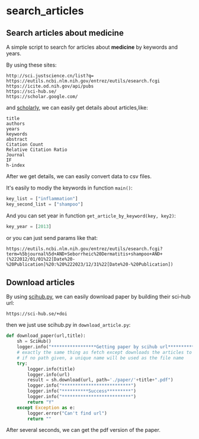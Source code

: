 # search_articles







## Search articles about medicine


A simple script to search for articles about **medicine** by keywords and years.



By using these sites:

```shell
http://sci.justscience.cn/list?q=
https://eutils.ncbi.nlm.nih.gov/entrez/eutils/esearch.fcgi
https://icite.od.nih.gov/api/pubs
https://sci-hub.se/
https://scholar.google.com/
```
and [scholarly](https://github.com/scholarly-python-package/scholarly), we can easily get details about articles,like:

```shell
title
authors
years
keywords
abstract
Citation Count
Relative Citation Ratio
Journal
IF
h-index
```

After we get details, we can easily convert data to csv files.




It's easily to modiy the keywords in function `main()`:


```python
key_list = ["inflammation"]
key_second_list = ["shampoo"]
```



And you can set year in function `get_article_by_keyword(key, key2)`:


```python
key_year = [2013]
```


or you can just send params like that:


```shell
https://eutils.ncbi.nlm.nih.gov/entrez/eutils/esearch.fcgi?term=%5bjournal%5d+AND+Seborrheic%20Dermatitis+shampoo+AND+(%222012/01/01%22[Date%20-%20Publication]%20:%20%222023/12/31%22[Date%20-%20Publication])
```





## Download articles



By using [scihub.py](https://github.com/zaytoun/scihub.py), we can easily download paper by building their sci-hub url:


```
https://sci-hub.se/+doi
```


then we just use scihub.py in `download_article.py`:


```python
def download_paper(url,title):
    sh = SciHub()
    logger.info("*****************Getting paper by scihub url**********")
    # exactly the same thing as fetch except downloads the articles to disk
    # if no path given, a unique name will be used as the file name
    try:
        logger.info(title)
        logger.info(url)
        result = sh.download(url, path='./paper/'+title+".pdf")
        logger.info("**************************")
        logger.info("**********Success*********")
        logger.info("**************************")
        return "Y"
    except Exception as e:
        logger.error("Can't find url")
        return ""
```

After several seconds, we can get the pdf version of the paper.